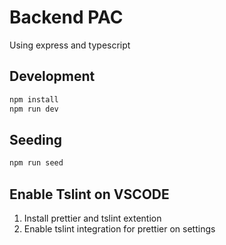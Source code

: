 # Backend PAC

Using express and typescript

## Development

```bash
npm install
npm run dev
```

## Seeding

```bash
npm run seed
```

## Enable Tslint on VSCODE

1. Install prettier and tslint extention
2. Enable tslint integration for prettier on settings
